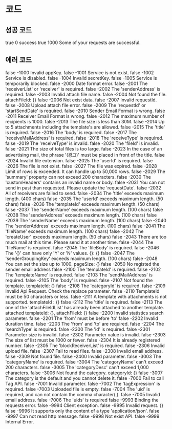 # 코드

## 성공 코드

true 0 success
true 1000 Some of your requests are successful.

## 에러 코드

false -1000 Invalid appKey.
false -1001 Service is not exist.
false -1002 Service is disabled.
false -1004 Invalid secretKey.
false -1005 Service is temporarily blocked.
false -2000 Date format error.
false -2001 The 'receiverList' or 'receiver' is required.
false -2002 The 'senderAddress' is required.
false -2003 Invalid attach file name.
false -2004 Not found the file. attachFileId: {}
false -2006 Not exist data.
false -2007 Invalid requestId.
false -2008 Upload attach file error.
false -2009 The 'requestId' or 'startSendDate' is required.
false -2010 Sender Email Format is wrong.
false -2011 Receiver Email Format is wrong.
false -2012 The maximum number of recipients is 1000.
false -2013 The file size is less than 30M.
false -2014 Up to 5 attachments including the template's are allowed.
false -2015 The 'title' is required.
false -2016 The 'body' is required.
false -2017 The 'receiveMailAddress' is required.
false -2018 The 'receiveType' is required.
false -2019 The 'receiveType' is invalid.
false -2020 The 'fileId' is invalid.
false -2021 The size of total files is too large.
false -2023 In the case of an advertising mail, the phrase '(광고)' must be placed in front of the title.
false -2024 Invalid file extension.
false -2025 The 'userId' is required.
false -2026 The file is not exist.
false -2027 The file was expired.
false -2028 Limit of rows is exceeded. It can handle up to 50,000 rows.
false -2029 The 'summary' property can not exceed 200 characters.
false -2030 The 'customHeaders' contains an invalid name or body.
false -2031 You can not send in past than requested. Please update the 'requestDate'.
false -2032 All of receivers are failed to send.
false -2034 The 'title' exceeds maximum length. (400 chars)
false -2035 The 'userId' exceeds maximum length. (50 chars)
false -2036 The 'templateId' exceeds maximum length. (50 chars)
false -2037 The 'senderName' exceeds maximum length. (100 chars)
false -2038 The 'senderAddress' exceeds maximum length. (100 chars)
false -2039 The 'senderName' exceeds maximum length. (100 chars)
false -2040 The 'senderAddress' exceeds maximum length. (100 chars)
false -2041 The 'fileName' exceeds maximum length. (100 chars)
false -2042 The 'createUser' exceeds maximum length. (50 chars)
false -2043 There are too much mail at this time. Please send it at another time.
false -2044 The 'fileName' is required.
false -2045 The 'fileBody' is required.
false -2046 The '{}' can have only 'Y' or 'N' values. {}: {}
false -2047 The 'senderGroupingKey' exceeds maximum length. (100 chars)
false -2048 You can set the size up to 1000. pageSize: {}
false -2050 No registed the sender email address
false -2100 The 'templateId' is required.
false -2102 The 'templateName' is required.
false -2103 The 'sendMailAddress' is required.
false -2105 The 'body' is required.
false -2107 Not found the template. templateId: {}
false -2108 The 'categoryId' is required.
false -2109 Invalid Api Request. Check the replace parameter.
false -2110 TemplateId must be 50 characters or less.
false -2111 A template with attachments is not supported. templateId : {}
false -2112 The 'title' is required.
false -2113 The one of the 'attachFileIdList' has already been attached to another template. attached templateId: {}, attachFileId: {}
false -2200 Invalid statistics search parameter.
false -2201 The 'from' must be before 'to'
false -2202 Invalid duration time.
false -2203 The 'from' and 'to' are required.
false -2204 The 'searchType' is required.
false -2300 The 'id' is required.
false -2301 Parameter size is invalid.
false -2302 Parameter value is invalid.
false -2303 The size of list must be 1000 or fewer.
false -2304 It is already registered number.
false -2305 The 'blockReceiverList' is required.
false -2306 Invalid upload file.
false -2307 Fail to read files.
false -2308 Invalid email address.
false -2309 Not found file.
false -2400 Invalid parameter.
false -3003 The 'categoryName' is required.
false -3004 The 'categoryName' can't exceed 200 characters.
false -3005 The 'categoryDesc' can't exceed 1,000 characters.
false -3006 Not found the category. categoryId: {}
false -3007 The category is the default and you cannot delete it.
false -7000 Fail to call Tag API.
false -7001 Invalid parameter.
false -7002 The 'tagExpression' is required.
false -7003 Uploaded file is empty.
false -7004 The 'uid' is required, and can not contain the comma character(,).
false -7005 Invalid email address.
false -7006 The 'uids' is required
false -9993 Binding the requests error.
false -9994 Client exception.
false -9995 Invalid request. {}
false -9996 It supports only the content of a type 'application/json'.
false -9997 Can not read http message.
false -9998 Not exist API.
false -9999 Internal Error.
